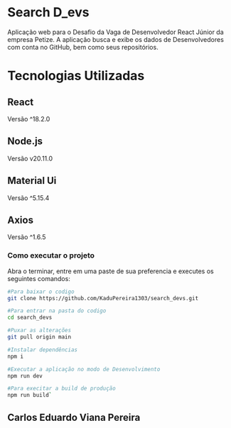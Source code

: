 # Search D_evs

Aplicação web para o Desafio da Vaga de Desenvolvedor React Júnior da empresa Petize. A aplicação busca e exibe os dados de Desenvolvedores com conta no GitHub, bem como seus repositórios.

# Tecnologias Utilizadas

## React

Versão ^18.2.0

## Node.js

Versão v20.11.0

## Material Ui

Versão ^5.15.4

## Axios

Versão ^1.6.5

### Como executar o projeto 

Abra o terminar, entre em uma paste de sua preferencia e executes os seguintes comandos:

```bash
#Para baixar o codigo
git clone https://github.com/KaduPereira1303/search_devs.git

#Para entrar na pasta do codigo
cd search_devs

#Puxar as alterações
git pull origin main

#Instalar dependências
npm i

#Executar a aplicação no modo de Desenvolvimento 
npm run dev

#Para execitar a build de produção
npm run build`

```
## Carlos Eduardo Viana Pereira